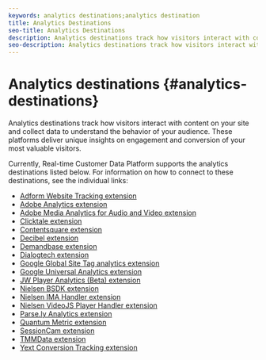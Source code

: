 ```yaml
---
keywords: analytics destinations;analytics destination
title: Analytics Destinations
seo-title: Analytics Destinations
description: Analytics destinations track how visitors interact with content on your site and collect data to understand the behavior of your audience. These platforms deliver unique insights on engagement and conversion of your most valuable visitors.
seo-description: Analytics destinations track how visitors interact with content on your site and collect data to understand the behavior of your audience. These platforms deliver unique insights on engagement and conversion of your most valuable visitors.
---
```


# Analytics destinations {#analytics-destinations}

Analytics destinations track how visitors interact with content on your site and collect data to understand the behavior of your audience. These platforms deliver unique insights on engagement and conversion of your most valuable visitors.

Currently, Real-time Customer Data Platform supports the analytics destinations listed below. For information on how to connect to these destinations, see the individual links:

* [Adform Website Tracking extension](/help/rtcdp/destinations/adform-extension.md)
* [Adobe Analytics extension](/help/rtcdp/destinations/adobe-analytics-extension.md)
* [Adobe Media Analytics for Audio and Video extension](/help/rtcdp/destinations/adobe-video-analytics-extension.md)
* [Clicktale extension](/help/rtcdp/destinations/clicktale-extension.md)
* [Contentsquare extension](/help/rtcdp/destinations/contentsquare-extension.md)
* [Decibel extension](/help/rtcdp/destinations/decibel-extension.md)
* [Demandbase extension](/help/rtcdp/destinations/demandbase-extension.md)
* [Dialogtech extension](/help/rtcdp/destinations/dialogtech-extension.md)
* [Google Global Site Tag analytics extension](/help/rtcdp/destinations/gtag-analytics-extension.md)
* [Google Universal Analytics extension](/help/rtcdp/destinations/google-universal-analytics-extension.md)
* [JW Player Analytics (Beta) extension](/help/rtcdp/destinations/jw-player-analytics-extension.md)
* [Nielsen BSDK extension](nielsen-bsdk-extension.md)
* [Nielsen IMA Handler extension](nielsen-ima-extension.md)
* [Nielsen VideoJS Player Handler extension](nielsen-videojs-extension.md)
* [Parse.ly Analytics extension](parsely-extension.md)
* [Quantum Metric extension](quantum-metric-extension.md)
* [SessionCam extension](sessioncam-extension.md)
* [TMMData extension](tmmdata-extension.md)
* [Yext Conversion Tracking extension](yext-extension.md)
